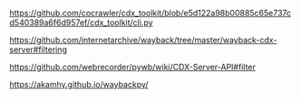 https://github.com/cocrawler/cdx_toolkit/blob/e5d122a98b00885c65e737cd540389a6f6d957ef/cdx_toolkit/cli.py


https://github.com/internetarchive/wayback/tree/master/wayback-cdx-server#filtering

https://github.com/webrecorder/pywb/wiki/CDX-Server-API#filter


https://akamhy.github.io/waybackpy/
